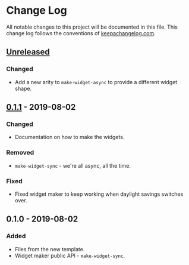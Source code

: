 # Change Log
All notable changes to this project will be documented in this file. This change log follows the conventions of [keepachangelog.com](http://keepachangelog.com/).

## [Unreleased]
### Changed
- Add a new arity to `make-widget-async` to provide a different widget shape.

## [0.1.1] - 2019-08-02
### Changed
- Documentation on how to make the widgets.

### Removed
- `make-widget-sync` - we're all async, all the time.

### Fixed
- Fixed widget maker to keep working when daylight savings switches over.

## 0.1.0 - 2019-08-02
### Added
- Files from the new template.
- Widget maker public API - `make-widget-sync`.

[Unreleased]: https://github.com/your-name/guts-clojure/compare/0.1.1...HEAD
[0.1.1]: https://github.com/your-name/guts-clojure/compare/0.1.0...0.1.1
